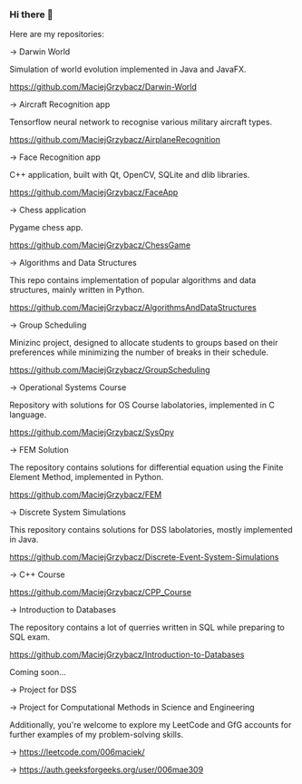 ### Hi there 👋

Here are my repositories:

-> Darwin World 

  Simulation of world evolution implemented in Java and JavaFX.
  
  https://github.com/MaciejGrzybacz/Darwin-World
  

-> Aircraft Recognition app

  Tensorflow neural network to recognise various military aircraft types.
  
  https://github.com/MaciejGrzybacz/AirplaneRecognition
  

  -> Face Recognition app

  C++ application, built with Qt, OpenCV, SQLite and dlib libraries. 
  
  https://github.com/MaciejGrzybacz/FaceApp
  

-> Chess application

  Pygame chess app. 
  
  https://github.com/MaciejGrzybacz/ChessGame

  
-> Algorithms and Data Structures

  This repo contains implementation of popular algorithms and data structures, mainly written in Python.

  https://github.com/MaciejGrzybacz/AlgorithmsAndDataStructures

  
-> Group Scheduling
 
  Minizinc project, designed to allocate students to groups based on their preferences while minimizing the number of breaks in their schedule. 

  https://github.com/MaciejGrzybacz/GroupScheduling
  

-> Operational Systems Course

  Repository with solutions for OS Course labolatories, implemented in C language.
  
  https://github.com/MaciejGrzybacz/SysOpy
  

-> FEM Solution

  The repository contains solutions for differential equation using the Finite Element Method, implemented in Python.
  
  https://github.com/MaciejGrzybacz/FEM
  

-> Discrete System Simulations

  This repository contains solutions for DSS labolatories, mostly implemented in Java.

  https://github.com/MaciejGrzybacz/Discrete-Event-System-Simulations


-> C++ Course

  https://github.com/MaciejGrzybacz/CPP_Course


-> Introduction to Databases

  The repository contains a lot of querries written in SQL while preparing to SQL exam.

  https://github.com/MaciejGrzybacz/Introduction-to-Databases


Coming soon...

-> Project for DSS 

-> Project for Computational Methods in Science and Engineering
  
  
Additionally, you're welcome to explore my LeetCode and GfG accounts for further examples of my problem-solving skills.

-> https://leetcode.com/006maciek/

-> https://auth.geeksforgeeks.org/user/006mae309


<!--
**MaciejGrzybacz/MaciejGrzybacz** is a ✨ _special_ ✨ repository because its `README.md` (this file) appears on your GitHub profile.

Here are some ideas to get you started:

- 🔭 I’m currently working on ...
- 🌱 I’m currently learning ...
- 👯 I’m looking to collaborate on ...
- 🤔 I’m looking for help with ...
- 💬 Ask me about ...
- 📫 How to reach me: ...
- 😄 Pronouns: ...
- ⚡ Fun fact: ...
-->
